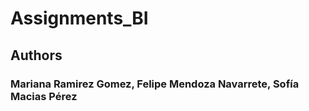 # Assignments_BI
## Authors
### Mariana Ramirez Gomez, Felipe Mendoza Navarrete, Sofía Macias Pérez
